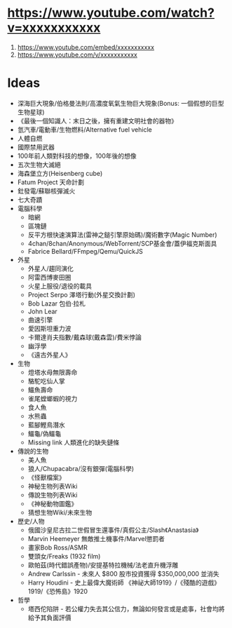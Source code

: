 https://www.youtube.com/watch?v=xxxxxxxxxxx
=====
1. https://www.youtube.com/embed/xxxxxxxxxxx
2. https://www.youtube.com/v/xxxxxxxxxxx

Ideas
=====
* 深海巨大現象/伯格曼法則/高濃度氧氣生物巨大現象(Bonus: 一個假想的巨型生物星球)
* 《最後一個知識人：末日之後，擁有重建文明社會的器物》
* 氫汽車/電動車/生物燃料/Alternative fuel vehicle
* 人體自燃
* 國際禁用武器
* 100年前人類對科技的想像，100年後的想像
* 五次生物大滅絕
* 海森堡立方(Heisenberg cube)
* Fatum Project 天命計劃
* 釷發電/蘇聯核彈滅火
* 七大奇蹟
* 電腦科學
  * 暗網
  * 區塊鏈
  * 反平方根快速演算法(雷神之鎚引擎原始碼)/魔術數字(Magic Number)
  * 4chan/8chan/Anonymous/WebTorrent/SCP基金會/蓋伊福克斯面具
  * Fabrice Bellard/FFmpeg/Qemu/QuickJS
* 外星
  * 外星人/趨同演化
  * 阿雷西博麥田圈
  * 火星上服役/退役的載具
  * Project Serpo 澤塔行動(外星交換計劃)
  * Bob Lazar 包伯·拉札
  * John Lear
  * 曲速引擎
  * 愛因斯坦重力波
  * 卡爾達肖夫指數/戴森球(戴森雲)/費米悖論
  * 幽浮學
  * 《遠古外星人》
* 生物
  * 燈塔水母無限壽命
  * 駱駝吃仙人掌
  * 鱷魚壽命
  * 雀尾螳螂蝦的視力
  * 食人魚
  * 水熊蟲
  * 藍腳鰹鳥潛水
  * 鱷龜/偽鱷龜
  * Missing link 人類進化的缺失鏈條
* 傳說的生物
  * 美人魚
  * 狼人/Chupacabra/沒有銀彈(電腦科學)
  * 《怪獸檔案》
  * 神秘生物列表Wiki
  * 傳說生物列表Wiki
  * 《神秘動物圖鑑》
  * 猜想生物Wiki/未來生物
* 歷史/人物
  * 俄國沙皇尼古拉二世假冒生還事件/真假公主/Slash《Anastasia》
  * Marvin Heemeyer 無敵推土機事件/Marvel懲罰者
  * 畫家Bob Ross/ASMR
  * 雙頭女/Freaks (1932 film)
  * 歐帕茲(時代錯誤產物)/安提基特拉機械/法老直升機浮雕
  * Andrew Carlssin - 未來人 $800 股市投資獲得 $350,000,000 並消失
  * Harry Houdini - 史上最偉大魔術師 《神祕大師1919》/《殘酷的遊戲》1919/《恐怖島》1920
* 哲學
  * 塔西佗陷阱 - 若公權力失去其公信力，無論如何發言或是處事，社會均將給予其負面評價

